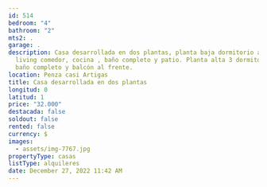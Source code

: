 ```yaml
---
id: 514
bedroom: "4"
bathroom: "2"
mts2: .
garage: .
description: Casa desarrollada en dos plantas, planta baja dormitorio al frente,
  living comedor, cocina , baño completo y patio. Planta alta 3 dormitorios, un
  baño completo y balcón al frente.
location: Penza casi Artigas
title: Casa desarrollada en dos plantas
longitud: 0
latitud: 1
price: "32.000"
destacada: false
soldout: false
rented: false
currency: $
images:
  - assets/img-7767.jpg
propertyType: casas
listType: alquileres
date: December 27, 2022 11:42 AM
---
```

